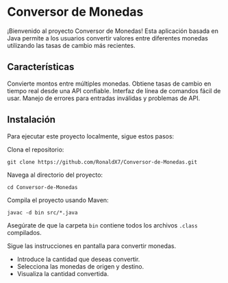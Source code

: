 <h1>Conversor de Monedas</h1>
<p>
  ¡Bienvenido al proyecto Conversor de Monedas! Esta aplicación basada en Java permite a los usuarios convertir valores entre diferentes monedas utilizando las tasas de cambio más recientes.
  <h2>Características</h2>
  
  Convierte montos entre múltiples monedas.
  Obtiene tasas de cambio en tiempo real desde una API confiable.
  Interfaz de línea de comandos fácil de usar.
  Manejo de errores para entradas inválidas y problemas de API.
  
  <h2>Instalación</h2>
  
  Para ejecutar este proyecto localmente, sigue estos pasos:
  
  Clona el repositorio:
  
  ```git clone https://github.com/RonaldX7/Conversor-de-Monedas.git```
  
  Navega al directorio del proyecto:
  
  ```cd Conversor-de-Monedas```
  
  Compila el proyecto usando Maven:
  
  ```javac -d bin src/*.java```

  Asegúrate de que la carpeta ```bin``` contiene todos los archivos ```.class``` compilados.

  Sigue las instrucciones en pantalla para convertir monedas.
  
  - Introduce la cantidad que deseas convertir.
  - Selecciona las monedas de origen y destino.
  - Visualiza la cantidad convertida.
  </p>
